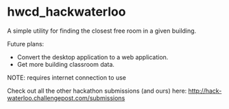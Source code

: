 hwcd_hackwaterloo
=================

A simple utility for finding the closest free room in a given building.


Future plans:
- Convert the desktop application to a web application.
- Get more building classroom data.

NOTE: requires internet connection to use

Check out all the other hackathon submissions (and ours) here: http://hack-waterloo.challengepost.com/submissions
